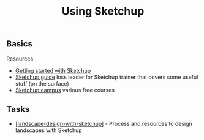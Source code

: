 ﻿---
backlinks:
- title: Bush regeneration (Wood duck meadows)
  url: /sense/landscape-garden/regeneration.html
tags: sense, landscape, garden, sketchup
title: Using Sketchup
type: note
---
## Basics

Resources 
- [Getting started with Sketchup](https://help.sketchup.com/en/sketchup/getting-started-sketchup)
- [Sketchup guide](https://www.sketchupschool.com/sketchup-guide) loss leader for Sketchup trainer that covers some useful stuff (on the surface)
- [Sketchup campus](https://learn.sketchup.com/collections?page=1) various free courses

## Tasks 

- [[landscape-design-with-sketchup]] - Process and resources to design landscapes with Sketchup

[//begin]: # "Autogenerated link references for markdown compatibility"
[landscape-design-with-sketchup]: landscape-design-with-sketchup "Landscape Design with Sketchup"
[//end]: # "Autogenerated link references"
